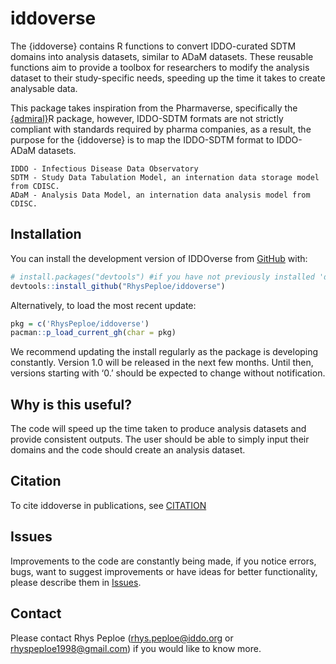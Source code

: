 
# iddoverse

<!-- badges: start -->
<!-- badges: end -->

The {iddoverse} contains R functions to convert IDDO-curated SDTM
domains into analysis datasets, similar to ADaM datasets. These reusable
functions aim to provide a toolbox for researchers to modify the
analysis dataset to their study-specific needs, speeding up the time it
takes to create analysable data.

This package takes inspiration from the Pharmaverse, specifically the
[{admiral}](https://github.com/pharmaverse/admiral)R package, however,
IDDO-SDTM formats are not strictly compliant with standards required by
pharma companies, as a result, the purpose for the {iddoverse} is to map
the IDDO-SDTM format to IDDO-ADaM datasets.

    IDDO - Infectious Disease Data Observatory
    SDTM - Study Data Tabulation Model, an internation data storage model from CDISC.
    ADaM - Analysis Data Model, an internation data analysis model from CDISC.

## Installation

You can install the development version of IDDOverse from
[GitHub](https://github.com/) with:

``` r
# install.packages("devtools") #if you have not previously installed 'devtools' on your machine
devtools::install_github("RhysPeploe/iddoverse")
```

Alternatively, to load the most recent update:

``` r
pkg = c('RhysPeploe/iddoverse')
pacman::p_load_current_gh(char = pkg)
```

We recommend updating the install regularly as the package is developing
constantly. Version 1.0 will be released in the next few months. Until
then, versions starting with ‘0.’ should be expected to change without
notification.

## Why is this useful?

The code will speed up the time taken to produce analysis datasets and
provide consistent outputs. The user should be able to simply input
their domains and the code should create an analysis dataset.

## Citation

To cite iddoverse in publications, see
[CITATION](https://github.com/RhysPeploe/iddoverse/blob/main/inst/CITATION)

## Issues

Improvements to the code are constantly being made, if you notice
errors, bugs, want to suggest improvements or have ideas for better
functionality, please describe them in
[Issues](https://github.com/RhysPeploe/iddoverse/issues).

## Contact

Please contact Rhys Peploe (<rhys.peploe@iddo.org> or
<rhyspeploe1998@gmail.com>) if you would like to know more.
